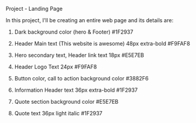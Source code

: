 Project - Landing Page

In this project, I'll be creating an entire web page and its details are:
1. Dark background color (hero & Footer) 
  #1F2937

2. Header Main text (This website is awesome)
  48px extra-bold #F9FAF8
3. Hero secondary text, Header link text
  18px #E5E7EB
4. Header Logo Text
  24px #F9FAF8

5. Button color, call to action background color
  #3882F6
6. Information Header text
  36px extra-bold #1F2937

7. Quote section background color
  #E5E7EB
8. Quote text
  36px light italic #1F2937

